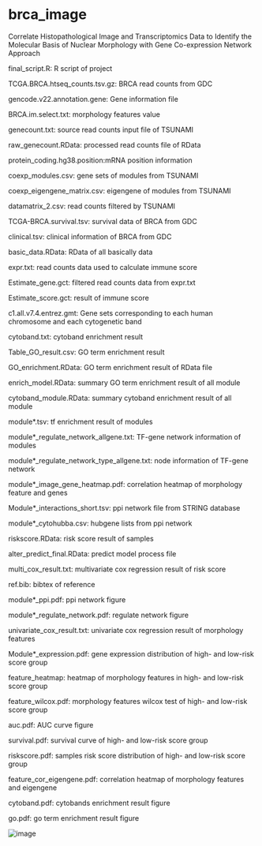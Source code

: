 # brca_image
Correlate Histopathological Image and Transcriptomics Data to Identify the Molecular Basis of Nuclear Morphology with Gene Co-expression Network Approach


final_script.R: R script of project

TCGA.BRCA.htseq_counts.tsv.gz: BRCA read counts from GDC

gencode.v22.annotation.gene: Gene information file

BRCA.im.select.txt: morphology features value

genecount.txt: source read counts input file of TSUNAMI

raw_genecount.RData: processed read counts file of RData

protein_coding.hg38.position:mRNA position information

coexp_modules.csv: gene sets of modules from TSUNAMI

coexp_eigengene_matrix.csv: eigengene of modules from TSUNAMI

datamatrix_2.csv: read counts filtered by TSUNAMI

TCGA-BRCA.survival.tsv: survival data of BRCA from GDC

clinical.tsv: clinical information of BRCA from GDC

basic_data.RData: RData of all basically data

expr.txt: read counts data used to calculate immune score

Estimate_gene.gct: filtered read counts data from expr.txt

Estimate_score.gct: result of immune score

c1.all.v7.4.entrez.gmt: Gene sets corresponding to each human chromosome and each cytogenetic band

cytoband.txt: cytoband enrichment result

Table_GO_result.csv: GO term enrichment result 

GO_enrichment.RData: GO term enrichment result of RData file

enrich_model.RData: summary GO term enrichment result of all module 

cytoband_module.RData: summary cytoband enrichment result of all module

module*.tsv: tf enrichment result of modules

module*_regulate_network_allgene.txt: TF-gene network information of modules

module*_regulate_network_type_allgene.txt: node information of TF-gene network

module*_image_gene_heatmap.pdf: correlation heatmap of morphology feature and genes

Module*_interactions_short.tsv: ppi network file from STRING database

module*_cytohubba.csv: hubgene lists from ppi network

riskscore.RData: risk score result of samples

alter_predict_final.RData: predict model process file

multi_cox_result.txt: multivariate cox regression result of risk score 

ref.bib: bibtex of reference

module*_ppi.pdf: ppi network figure

module*_regulate_network.pdf: regulate network figure

univariate_cox_result.txt: univariate cox regression result of morphology features

Module*_expression.pdf: gene expression distribution of high- and low-risk score group 

feature_heatmap: heatmap of morphology features in high- and low-risk score group

feature_wilcox.pdf: morphology features wilcox test of high- and low-risk score group 

auc.pdf: AUC curve figure

survival.pdf: survival curve of high- and low-risk score group

riskscore.pdf: samples risk score distribution of high- and low-risk score group

feature_cor_eigengene.pdf: correlation heatmap of morphology features and eigengene

cytoband.pdf: cytobands enrichment result figure

go.pdf: go term enrichment result figure


![image](https://user-images.githubusercontent.com/52906974/196042952-55280eed-9086-4f06-84f5-c25657d26913.png)
